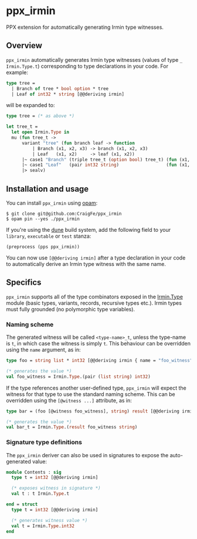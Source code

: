 # ppx_irmin

PPX extension for automatically generating Irmin type witnesses.

## Overview

`ppx_irmin` automatically generates Irmin type witnesses (values of type `_ Irmin.Type.t`)
corresponding to type declarations in your code. For example:

```ocaml
type tree =
  | Branch of tree * bool option * tree
  | Leaf of int32 * string [@@deriving irmin]
```

will be expanded to:

```ocaml
type tree = (* as above *)

let tree_t =
  let open Irmin.Type in
  mu (fun tree_t ->
      variant "tree" (fun branch leaf -> function
          | Branch (x1, x2, x3) -> branch (x1, x2, x3)
          | Leaf   (x1, x2)     -> leaf (x1, x2))
      |~ case1 "Branch" (triple tree_t (option bool) tree_t) (fun (x1, x2, x3) -> Branch (x1, x2, x3))
      |~ case1 "Leaf"   (pair int32 string)                  (fun (x1, x2) -> Leaf (x1, x2))
      |> sealv)
```

## Installation and usage

You can install `ppx_irmin` using [opam](https://opam.ocaml.org/):

```
$ git clone git@github.com:CraigFe/ppx_irmin
$ opam pin --yes ./ppx_irmin
```

If you're using the [dune](https://github.com/ocaml/dune) build system, add the following field to
your `library`, `executable` or `test` stanza:

```
(preprocess (pps ppx_irmin))
```

You can now use `[@@deriving irmin]` after a type declaration in your code to automatically derive
an Irmin type witness with the same name.


## Specifics

`ppx_irmin` supports all of the type combinators exposed in the
[Irmin.Type](https://docs.mirage.io/irmin/Irmin/Type/index.html) module (basic types, variants,
records, recursive types etc.). Irmin types must fully grounded (no polymorphic type variables).

### Naming scheme
The generated witness will be called `<type-name>_t`, unless the type-name is `t`, in which case the
witness is simply `t`. This behaviour can be overridden using the `name` argument, as in:

```ocaml
type foo = string list * int32 [@@deriving irmin { name = "foo_witness" }]

(* generates the value *)
val foo_witness = Irmin.Type.(pair (list string) int32)
```

If the type references another user-defined type, `ppx_irmin` will expect the witness for that type
to use the standard naming scheme. This can be overridden using the `[@witness ...]` attribute, as in:

```ocaml
type bar = (foo [@witness foo_witness], string) result [@@deriving irmin]

(* generates the value *)
val bar_t = Irmin.Type.(result foo_witness string)
```

### Signature type definitions

The `ppx_irmin` deriver can also be used in signatures to expose the auto-generated value:

```ocaml
module Contents : sig
  type t = int32 [@@deriving irmin]

  (* exposes witness in signature *)
  val t : t Irmin.Type.t

end = struct
  type t = int32 [@@deriving irmin]

  (* generates witness value *)
  val t = Irmin.Type.int32
end

```
